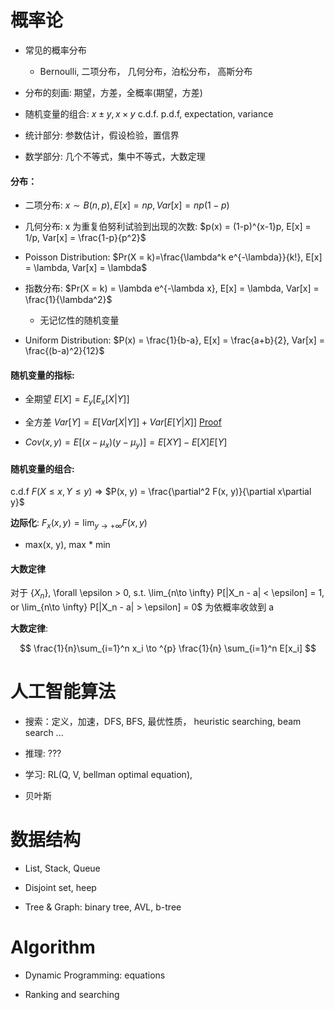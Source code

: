 # 概率论

- 常见的概率分布
    - Bernoulli, 二项分布， 几何分布，泊松分布， 高斯分布

- 分布的刻画: 期望，方差，全概率(期望，方差)

- 随机变量的组合:  $x \pm y, x \times y$ c.d.f. p.d.f, expectation, variance

- 统计部分: 参数估计，假设检验，置信界

- 数学部分: 几个不等式，集中不等式，大数定理

#### 分布：

- 二项分布:  $x \sim B(n, p), E[x] = np, Var[x] = np(1-p)$ 

- 几何分布: x 为重复伯努利试验到出现的次数: $p(x) = (1-p)^{x-1}p, E[x] = 1/p, Var[x] = \frac{1-p}{p^2}$

- Poisson Distribution: $Pr(X = k)=\frac{\lambda^k e^{-\lambda}}{k!}, E[x] = \lambda, Var[x] = \lambda$

- 指数分布: $Pr(X = k) = \lambda e^{-\lambda x}, E[x] = \lambda, Var[x] = \frac{1}{\lambda^2}$
    - 无记忆性的随机变量

- Uniform Distribution:  $P(x) = \frac{1}{b-a}, E[x] = \frac{a+b}{2}, Var[x] = \frac{(b-a)^2}{12}$

#### 随机变量的指标:

- 全期望 $E[X] = E_y[E_x[X|Y]]$

- 全方差 $Var[Y] = E[Var[X|Y]] + Var[E[Y|X]]$ [Proof](https://en.wikipedia.org/wiki/Law_of_total_variance)

- $Cov(x, y) = E[(x - \mu_x)(y - \mu_y)] = E[XY] - E[X]E[Y]$

#### 随机变量的组合:

c.d.f $F(X \leq x, Y \leq y)$ => $P(x, y) = \frac{\partial^2 F(x, y)}{\partial x\partial y}$

**边际化**: $F_x(x, y) = \lim_{y\to +\infty} F(x, y)$

- max(x, y), max * min

#### 大数定律

对于 $\{X_n\}$, \forall \epsilon > 0, s.t. \lim_{n\to \infty} P[|X_n - a| < \epsilon] = 1, or \lim_{n\to \infty} P[|X_n - a| > \epsilon] = 0$ 为依概率收敛到 a

**大数定律**:

$$
    \frac{1}{n}\sum_{i=1}^n x_i \to ^{p} \frac{1}{n} \sum_{i=1}^n E[x_i]
$$


# 人工智能算法

- 搜索：定义，加速，DFS, BFS, 最优性质， heuristic searching, beam search ...

- 推理: ???

- 学习: RL(Q, V, bellman optimal equation), 

- 贝叶斯

# 数据结构

- List, Stack, Queue

- Disjoint set, heep

- Tree & Graph: binary tree, AVL, b-tree

# Algorithm

- Dynamic Programming: equations

- Ranking and searching


